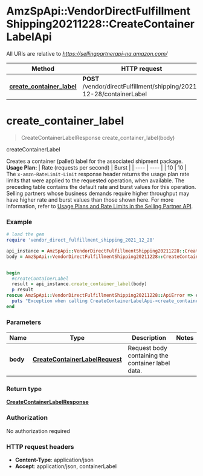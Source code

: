 # AmzSpApi::VendorDirectFulfillmentShipping20211228::CreateContainerLabelApi

All URIs are relative to *https://sellingpartnerapi-na.amazon.com/*

Method | HTTP request | Description
------------- | ------------- | -------------
[**create_container_label**](CreateContainerLabelApi.md#create_container_label) | **POST** /vendor/directFulfillment/shipping/2021-12-28/containerLabel | createContainerLabel

# **create_container_label**
> CreateContainerLabelResponse create_container_label(body)

createContainerLabel

Creates a container (pallet) label for the associated shipment package.  **Usage Plan:**  | Rate (requests per second) | Burst | | ---- | ---- | | 10 | 10 |  The `x-amzn-RateLimit-Limit` response header returns the usage plan rate limits that were applied to the requested operation, when available. The preceding table contains the default rate and burst values for this operation. Selling partners whose business demands require higher throughput may have higher rate and burst values than those shown here. For more information, refer to [Usage Plans and Rate Limits in the Selling Partner API](https://developer-docs.amazon.com/sp-api/docs/usage-plans-and-rate-limits-in-the-sp-api).

### Example
```ruby
# load the gem
require 'vendor_direct_fulfillment_shipping_2021_12_28'

api_instance = AmzSpApi::VendorDirectFulfillmentShipping20211228::CreateContainerLabelApi.new
body = AmzSpApi::VendorDirectFulfillmentShipping20211228::CreateContainerLabelRequest.new # CreateContainerLabelRequest | Request body containing the container label data.


begin
  #createContainerLabel
  result = api_instance.create_container_label(body)
  p result
rescue AmzSpApi::VendorDirectFulfillmentShipping20211228::ApiError => e
  puts "Exception when calling CreateContainerLabelApi->create_container_label: #{e}"
end
```

### Parameters

Name | Type | Description  | Notes
------------- | ------------- | ------------- | -------------
 **body** | [**CreateContainerLabelRequest**](CreateContainerLabelRequest.md)| Request body containing the container label data. | 

### Return type

[**CreateContainerLabelResponse**](CreateContainerLabelResponse.md)

### Authorization

No authorization required

### HTTP request headers

 - **Content-Type**: application/json
 - **Accept**: application/json, containerLabel



